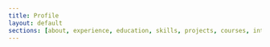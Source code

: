 ```yaml
---
title: Profile
layout: default
sections: [about, experience, education, skills, projects, courses, interests, achievements, future plans]
---
```

